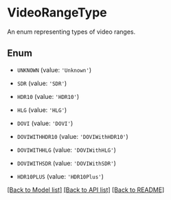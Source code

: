 # VideoRangeType

An enum representing types of video ranges.

## Enum

* `UNKNOWN` (value: `'Unknown'`)

* `SDR` (value: `'SDR'`)

* `HDR10` (value: `'HDR10'`)

* `HLG` (value: `'HLG'`)

* `DOVI` (value: `'DOVI'`)

* `DOVIWITHHDR10` (value: `'DOVIWithHDR10'`)

* `DOVIWITHHLG` (value: `'DOVIWithHLG'`)

* `DOVIWITHSDR` (value: `'DOVIWithSDR'`)

* `HDR10PLUS` (value: `'HDR10Plus'`)

[[Back to Model list]](README.md#documentation-for-models) [[Back to API list]](README.md#documentation-for-api-endpoints) [[Back to README]](README.md)


